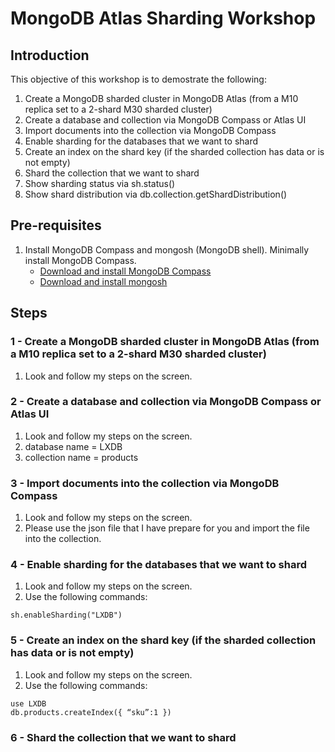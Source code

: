 # MongoDB Atlas Sharding Workshop

## Introduction
This objective of this workshop is to demostrate the following:
1.  Create a MongoDB sharded cluster in MongoDB Atlas (from a M10 replica set to a 2-shard M30 sharded cluster)
2.  Create a database and collection via MongoDB Compass or Atlas UI
3.  Import documents into the collection via MongoDB Compass
4.  Enable sharding for the databases that we want to shard
5.  Create an index on the shard key (if the sharded collection has data or is not empty)
6.  Shard the collection that we want to shard
7.  Show sharding status via sh.status()
8.  Show shard distribution via db.collection.getShardDistribution()

## Pre-requisites
1.  Install MongoDB Compass and mongosh (MongoDB shell).  Minimally install MongoDB Compass.
    - [Download and install MongoDB Compass](https://www.mongodb.com/try/download/compass)
    - [Download and install mongosh](https://www.mongodb.com/try/download/shell)


## Steps

### 1 - Create a MongoDB sharded cluster in MongoDB Atlas (from a M10 replica set to a 2-shard M30 sharded cluster)
1.  Look and follow my steps on the screen.

### 2 - Create a database and collection via MongoDB Compass or Atlas UI
1.  Look and follow my steps on the screen.
2.  database name = LXDB
3.  collection name = products

### 3 - Import documents into the collection via MongoDB Compass
1.  Look and follow my steps on the screen.
2.  Please use the json file that I have prepare for you and import the file into the collection.

### 4 - Enable sharding for the databases that we want to shard
1.  Look and follow my steps on the screen.
2.  Use the following commands:
```
sh.enableSharding("LXDB")
```

### 5 - Create an index on the shard key (if the sharded collection has data or is not empty)
1.  Look and follow my steps on the screen.
2.  Use the following commands:
```
use LXDB
db.products.createIndex({ “sku”:1 })
```

### 6 - Shard the collection that we want to shard





